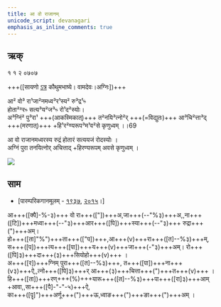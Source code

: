 ```yaml
---
title: आ वो राजानम्  
unicode_script: devanagari  
emphasis_as_inline_comments: true
---   
```


## ऋक्

१ १ २ ०७०७

+++([सायणो [ऽत्र](https://archive.org/details/SamaVedaSanhitaWithSayanabhashyaVolume1SatyavrataSamasrami1874bis_201804/page/n247&sa=D&ust=1542564218916000) कौथुमभाष्ये। वामदेवः।अग्निः])+++

आ² वो³ रा¹जा²नमध्व³र¹स्य² रु³द्र¹ᳱ  
होता²ᴿरᳱ सत्य³य²ज³ᳱ रो¹द²स्योः।  
अ³ग्निं² पु³रा¹ +++(आकस्मिकात्)+++ त²नयि³त्नो²र् +++(=विद्युतः)+++ आ³चि²त्ता³द्  
+++(मरणात्)+++ +हि¹र²ण्यरूप³म¹व²से कृणुध्वम् ।।69

आ वो राजानमध्वरस्य रुद्रं होतारं सत्ययजं रोदस्योः  ।  
अग्निं पुरा तनयित्नोर् अचित्ताद् +हिरण्यरूपम् अवसे कृणुध्वम्  ।

![](../../images/agni-giving-abhaya-to-Rtvik-or-yajamAna.png)

## साम

- [पारम्परिकगानमूलम् - [१९३७](https://archive.org/stream/sAmaveda-jaiminIya-paravastu-paramparA-docs/sAmaveda-paravastu-1937#page/n15/mode/1up), [२०१५](https://archive.org/stream/sAmaveda-jaiminIya-paravastu-paramparA-docs/UDAKA%20SAANTHI%20SAAMAANI#page/n2/mode/1up&sa=D&ust=1542425956390000)।]
<div class="audioEmbed"  caption="रामानुजार्यः 1974 " src="https://archive
.org/download/jaiminIya-sAma-gAna-paravastu-tradition-rAmAnuja/A-vo-rAjAnam.mp3"></div>
<div class="audioEmbed"  caption="गोपालार्यः 2015  " src="https://archive
.org/download/jaiminIya-sAma-gAna-paravastu-tradition-gopAla-2015/A-vo-rAjAnam.mp3"></div>
<div class="audioEmbed"  caption="गोपाल-विश्वासयोर् अनुवचनम् 2018 1x" src="https://archive
.org/download/jaiminIya-sAma-gAna-paravastu-tradition-anuvachanam-gopAla-vishvAsa-2018/A-vo-rAjAnam.mp3"></div>
<div class="audioEmbed"  caption="गोपाल-विश्वासयोर् अनुवचनम् 2018 1.5x" src="https://archive
.org/download/jaiminIya-sAma-gAna-paravastu-tradition-anuvachanam-gopAla-vishvAsa-2018-150p-speed/A-vo-rAjAnam.mp3"></div>



आ+++([क्पै]-%-३)+++ वो रा+++(["])+++अ,जा+++(--"%३)+++अ,,ना+++([टि])+++मध्वा+++(--"३)+++आर+++([पि])+++स्या+++(--"३)+++ रुद्रा+++(")+++अम्।  
हो+++([ता]"%")+++ता+++(["प])+++,आ+++(v)+++रा+++([त]--%३)+++म्,  
स+++([प])+++त्य+++([पा])+++य+++(v)+++जा+++(-"३)+++अम्।  रो+++([पि]३)+++दा+++(३)+++सियोहो+++(v)+++ ।  
अ+++([र])+++ग्निम् पुरा+++([त]--%३)+++, त+++([पा])+++ना+++(v३)+++ऐ,,त्नो+++([पि]३)+++र् आ+++(३)+++चित्ता+++(")+++त+++(v)+++ ।  
हि+++([ता])+++रण्+++(%)+++यारू+++([त]--%३)+++पा+++([रा]३)+++आम् +आवा,,सा+++([पै]-"-"-५)+++ऐ,  
का+++([पॄ]")+++अर्णू+++(")+++ऊ,ध्वाङ+++(")+++ङा+++(")+++अम् ।  
